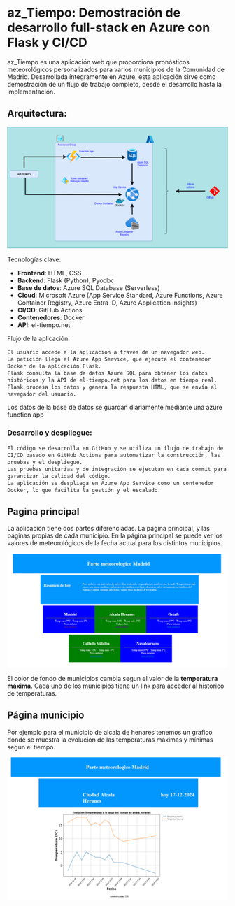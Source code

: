 # az_Tiempo: Demostración de desarrollo full-stack en Azure con Flask y CI/CD

az_Tiempo es una aplicación web que proporciona pronósticos meteorológicos personalizados para varios municipios de la Comunidad de Madrid. Desarrollada íntegramente en Azure, esta aplicación sirve como demostración de un flujo de trabajo completo, desde el desarrollo hasta la implementación.



## Arquitectura:


![Diseño del proyecto](documentacion/diseno.png)

Tecnologías clave:

- **Frontend**: HTML, CSS
- **Backend**: Flask (Python), Pyodbc
- **Base de datos**: Azure SQL Database (Serverless)  
- **Cloud**: Microsoft Azure (App Service Standard, Azure Functions, Azure Container Registry, Azure Entra ID, Azure Application Insights)
- **CI/CD**: GitHub Actions
- **Contenedores**: Docker
- **API**: el-tiempo.net

Flujo de la aplicación:

    El usuario accede a la aplicación a través de un navegador web.
    La petición llega al Azure App Service, que ejecuta el contenedor Docker de la aplicación Flask.
    Flask consulta la base de datos Azure SQL para obtener los datos históricos y la API de el-tiempo.net para los datos en tiempo real.
    Flask procesa los datos y genera la respuesta HTML, que se envía al navegador del usuario.

Los datos de la base de datos se guardan diariamente mediante una azure function app

### Desarrollo y despliegue:

    El código se desarrolla en GitHub y se utiliza un flujo de trabajo de CI/CD basado en GitHub Actions para automatizar la construcción, las pruebas y el despliegue.
    Las pruebas unitarias y de integración se ejecutan en cada commit para garantizar la calidad del código.
    La aplicación se despliega en Azure App Service como un contenedor Docker, lo que facilita la gestión y el escalado.



## Pagina principal 

La aplicacion tiene dos partes diferenciadas. La página principal, y las páginas propias de cada municipio.
En la página principal se puede ver los valores de meteorológicos de la fecha actual para los distintos municipios.

![pagina_home](documentacion\web_home.png)

El color de fondo de municipios cambia segun el valor de la **temperatura maxima**. Cada uno de los municipios tiene un link para acceder al historico de temperaturas.

## Página municipio

Por ejemplo para el municipio de alcala de henares tenemos
un grafico donde se muestra la evolucion de las temperaturas máximas y mínimas según el tiempo.


![pagina_historico](documentacion\web_historico.png)





